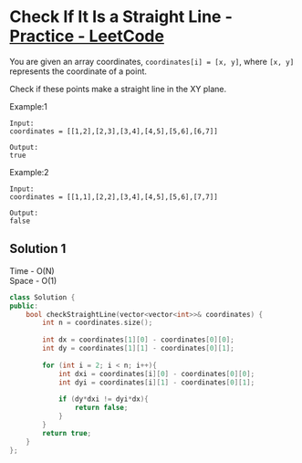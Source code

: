 # Check If It Is a Straight Line - [Practice - LeetCode](https://leetcode.com/problems/check-if-it-is-a-straight-line/)

You are given an array coordinates, `coordinates[i] = [x, y]`, where `[x, y]` represents the coordinate of a point. <br>

Check if these points make a straight line in the XY plane.


Example:1
```
Input: 
coordinates = [[1,2],[2,3],[3,4],[4,5],[5,6],[6,7]]

Output: 
true
```
Example:2
```
Input: 
coordinates = [[1,1],[2,2],[3,4],[4,5],[5,6],[7,7]]

Output: 
false
```

## Solution 1 

Time - O(N)<br>
Space - O(1)

```cpp
class Solution {
public:
    bool checkStraightLine(vector<vector<int>>& coordinates) {
        int n = coordinates.size();
        
        int dx = coordinates[1][0] - coordinates[0][0];
        int dy = coordinates[1][1] - coordinates[0][1];
        
        for (int i = 2; i < n; i++){
            int dxi = coordinates[i][0] - coordinates[0][0];
            int dyi = coordinates[i][1] - coordinates[0][1];
            
            if (dy*dxi != dyi*dx){
                return false;
            }               
        }
        return true;
    }
};
```